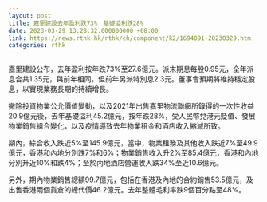 ```yaml
---
layout: post
title: 嘉里建設去年盈利跌73%　基礎溢利跌28%
date: 2023-03-29 13:28:32.000000000 +08:00
link: https://news.rthk.hk/rthk/ch/component/k2/1694091-20230329.htm
categories: rthk
---
```


嘉里建設公布，去年盈利按年跌73%至27.6億元。派末期息每股0.95元，全年派息合共1.35元，與前年相同，但前年另派特別息2.3元。董事會預期將維持穩定股息，以實現業務長期的持續增長。

撇除投資物業公允價值變動，以及2021年出售嘉里物流聯網所錄得的一次性收益20.9億元後，去年基礎溢利45.2億元，按年跌28%，受人民幣兌港元貶值、發展物業銷售組合變化，以及疫情導致去年物業租金和酒店收入縮減所致。

期內，綜合收入跌近5%至145.9億元，當中，物業租務及其他收入跌近7%至49.9億元，香港和內地分別跌7%和6%；物業銷售收入升2%至85.4億元，香港和內地分別升近10%和跌4%；至於內地酒店營運收入跌34%至近10.6億元。

另外，期內物業銷售總額99.7億元，包括在香港及內地的合約銷售53.5億元，及出售香港兩個貨倉的總代價46.2億元。去年整體毛利率跌9個百分點至48%。
